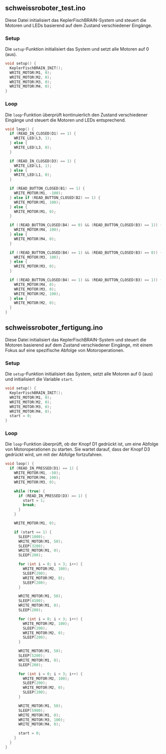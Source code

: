## schweissroboter_test.ino

Diese Datei initialisiert das KeplerFischBRAIN-System und steuert die Motoren und LEDs basierend auf dem Zustand verschiedener Eingänge.

### Setup

Die `setup`-Funktion initialisiert das System und setzt alle Motoren auf 0 (aus).

```cpp
void setup() {
  KeplerFischBRAIN_INIT();
  WRITE_MOTOR(M1, 0);
  WRITE_MOTOR(M2, 0);
  WRITE_MOTOR(M3, 0);
  WRITE_MOTOR(M4, 0);
}
```

### Loop

Die `loop`-Funktion überprüft kontinuierlich den Zustand verschiedener Eingänge und steuert die Motoren und LEDs entsprechend.

```cpp
void loop() {
  if (READ_IN_CLOSED(D1) == 1) {
    WRITE_LED(L3, 1);
  } else {
    WRITE_LED(L3, 0);
  }

  if (READ_IN_CLOSED(D3) == 1) {
    WRITE_LED(L1, 1);
  } else {
    WRITE_LED(L1, 0);
  }

  if (READ_BUTTON_CLOSED(B1) == 1) {
    WRITE_MOTOR(M1, -100);
  } else if (READ_BUTTON_CLOSED(B2) == 1) {
    WRITE_MOTOR(M1, 100);
  } else {
    WRITE_MOTOR(M1, 0);
  }

  if ((READ_BUTTON_CLOSED(B4) == 0) && (READ_BUTTON_CLOSED(B3) == 1)) {
    WRITE_MOTOR(M4, 100);
  } else {
    WRITE_MOTOR(M4, 0);
  }

  if ((READ_BUTTON_CLOSED(B4) == 1) && (READ_BUTTON_CLOSED(B3) == 0)) {
    WRITE_MOTOR(M3, 100);
  } else {
    WRITE_MOTOR(M3, 0);
  }

  if ((READ_BUTTON_CLOSED(B4) == 1) && (READ_BUTTON_CLOSED(B3) == 1)) {
    WRITE_MOTOR(M4, 0);
    WRITE_MOTOR(M3, 0);
    WRITE_MOTOR(M2, 100);
  } else {
    WRITE_MOTOR(M2, 0);
  }
}
```

## schweissroboter_fertigung.ino

Diese Datei initialisiert das KeplerFischBRAIN-System und steuert die Motoren basierend auf dem Zustand verschiedener Eingänge, mit einem Fokus auf eine spezifische Abfolge von Motoroperationen.

### Setup

Die `setup`-Funktion initialisiert das System, setzt alle Motoren auf 0 (aus) und initialisiert die Variable `start`.

```cpp
void setup() {
  KeplerFischBRAIN_INIT();
  WRITE_MOTOR(M1, 0);
  WRITE_MOTOR(M2, 0);
  WRITE_MOTOR(M3, 0);
  WRITE_MOTOR(M4, 0);
  start = 0;
}
```

### Loop

Die `loop`-Funktion überprüft, ob der Knopf D1 gedrückt ist, um eine Abfolge von Motoroperationen zu starten. Sie wartet darauf, dass der Knopf D3 gedrückt wird, um mit der Abfolge fortzufahren.

```cpp
void loop() {
  if (READ_IN_PRESSED(D1) == 1) {
    WRITE_MOTOR(M1, -50);
    WRITE_MOTOR(M4, 100);
    WRITE_MOTOR(M3, 0);

    while (true) {
      if (READ_IN_PRESSED(D3) == 1) {
        start = 1;
        break;
      }
    }

    WRITE_MOTOR(M1, 0);

    if (start == 1) {
      SLEEP(1000);
      WRITE_MOTOR(M1, 50);
      SLEEP(3200);
      WRITE_MOTOR(M1, 0);
      SLEEP(200);

      for (int i = 0; i < 3; i++) {
        WRITE_MOTOR(M2, 100);
        SLEEP(200);
        WRITE_MOTOR(M2, 0);
        SLEEP(200);
      }

      WRITE_MOTOR(M1, 50);
      SLEEP(4100);
      WRITE_MOTOR(M1, 0);
      SLEEP(200);

      for (int i = 0; i < 3; i++) {
        WRITE_MOTOR(M2, 100);
        SLEEP(200);
        WRITE_MOTOR(M2, 0);
        SLEEP(200);
      }

      WRITE_MOTOR(M1, 50);
      SLEEP(5200);
      WRITE_MOTOR(M1, 0);
      SLEEP(200);

      for (int i = 0; i < 3; i++) {
        WRITE_MOTOR(M2, 100);
        SLEEP(200);
        WRITE_MOTOR(M2, 0);
        SLEEP(200);
      }

      WRITE_MOTOR(M1, 50);
      SLEEP(5900);
      WRITE_MOTOR(M1, 0);
      WRITE_MOTOR(M3, 100);
      WRITE_MOTOR(M4, 0);

      start = 0;
    }
  }
}
